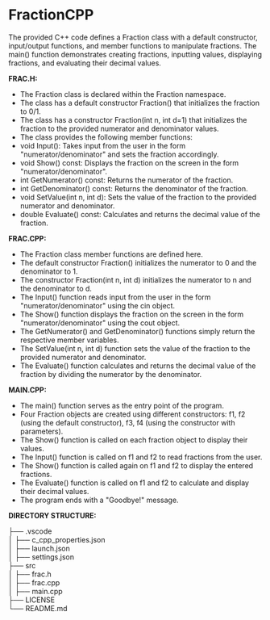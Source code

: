 # FractionCPP
The provided C++ code defines a Fraction class with a default constructor, input/output functions, and member functions to manipulate fractions. The main() function demonstrates creating fractions, inputting values, displaying fractions, and evaluating their decimal values.

**FRAC.H:**

- The Fraction class is declared within the Fraction namespace.  
- The class has a default constructor Fraction() that initializes the fraction to 0/1.  
- The class has a constructor Fraction(int n, int d=1) that initializes the fraction to the provided numerator and denominator values.  
- The class provides the following member functions:  
- void Input(): Takes input from the user in the form "numerator/denominator" and sets the fraction accordingly.  
- void Show() const: Displays the fraction on the screen in the form "numerator/denominator".  
- int GetNumerator() const: Returns the numerator of the fraction.  
- int GetDenominator() const: Returns the denominator of the fraction.  
- void SetValue(int n, int d): Sets the value of the fraction to the provided numerator and denominator.  
- double Evaluate() const: Calculates and returns the decimal value of the fraction.  

**FRAC.CPP:**

- The Fraction class member functions are defined here.  
- The default constructor Fraction() initializes the numerator to 0 and the denominator to 1.  
- The constructor Fraction(int n, int d) initializes the numerator to n and the denominator to d.  
- The Input() function reads input from the user in the form "numerator/denominator" using the cin object.  
- The Show() function displays the fraction on the screen in the form "numerator/denominator" using the cout object.  
- The GetNumerator() and GetDenominator() functions simply return the respective member variables.  
- The SetValue(int n, int d) function sets the value of the fraction to the provided numerator and denominator.  
- The Evaluate() function calculates and returns the decimal value of the fraction by dividing the numerator by the denominator.  

**MAIN.CPP:**

- The main() function serves as the entry point of the program.  
- Four Fraction objects are created using different constructors: f1, f2 (using the default constructor), f3, f4 (using the constructor with parameters).  
- The Show() function is called on each fraction object to display their values.  
- The Input() function is called on f1 and f2 to read fractions from the user.  
- The Show() function is called again on f1 and f2 to display the entered fractions.  
- The Evaluate() function is called on f1 and f2 to calculate and display their decimal values.  
- The program ends with a "Goodbye!" message.

**DIRECTORY STRUCTURE:**  

├── .vscode  
│   ├── c_cpp_properties.json  
│   ├── launch.json  
│   ├── settings.json  
├── src  
│   ├── frac.h  
│   ├── frac.cpp  
│   ├── main.cpp  
├── LICENSE  
└── README.md  

